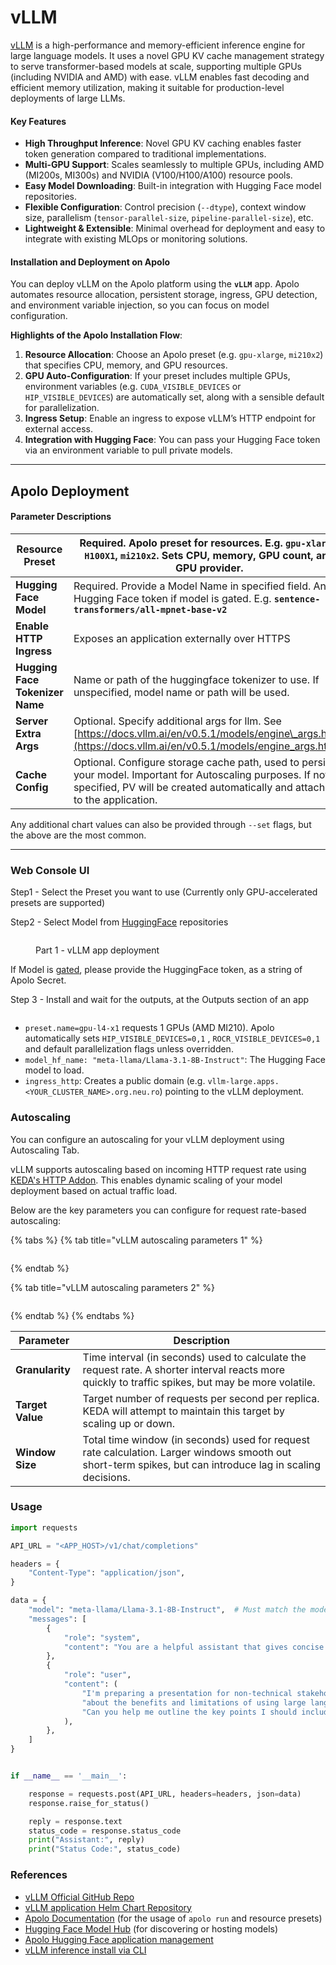 # vLLM

[vLLM](https://github.com/vllm-project/vllm) is a high-performance and memory-efficient inference engine for large language models. It uses a novel GPU KV cache management strategy to serve transformer-based models at scale, supporting multiple GPUs (including NVIDIA and AMD) with ease. vLLM enables fast decoding and efficient memory utilization, making it suitable for production-level deployments of large LLMs.

#### Key Features

* **High Throughput Inference**: Novel GPU KV caching enables faster token generation compared to traditional implementations.
* **Multi-GPU Support**: Scales seamlessly to multiple GPUs, including AMD (MI200s, MI300s) and NVIDIA (V100/H100/A100) resource pools.
* **Easy Model Downloading**: Built-in integration with Hugging Face model repositories.
* **Flexible Configuration**: Control precision (`--dtype`), context window size, parallelism (`tensor-parallel-size`, `pipeline-parallel-size`), etc.
* **Lightweight & Extensible**: Minimal overhead for deployment and easy to integrate with existing MLOps or monitoring solutions.

#### Installation and Deployment on Apolo

You can deploy vLLM on the Apolo platform using the **`vLLM`** app. Apolo automates resource allocation, persistent storage, ingress, GPU detection, and environment variable injection, so you can focus on model configuration.

**Highlights of the Apolo Installation Flow**:

1. **Resource Allocation**: Choose an Apolo preset (e.g. `gpu-xlarge`, `mi210x2`) that specifies CPU, memory, and GPU resources.
2. **GPU Auto-Configuration**: If your preset includes multiple GPUs, environment variables (e.g. `CUDA_VISIBLE_DEVICES` or `HIP_VISIBLE_DEVICES`) are automatically set, along with a sensible default for parallelization.
3. **Ingress Setup**: Enable an ingress to expose vLLM’s HTTP endpoint for external access.
4. **Integration with Hugging Face**: You can pass your Hugging Face token via an environment variable to pull private models.



***

## Apolo Deployment

#### Parameter Descriptions

| **Resource Preset**             | Required. Apolo preset for resources. E.g. **`gpu-xlarge`**, `H100X1`, `mi210x2`. Sets CPU, memory, GPU count, and GPU provider.                                                            |
| ------------------------------- | ------------------------------------------------------------------------------------------------------------------------------------------------------------------------------------------- |
| **Hugging Face Model**          | Required. Provide a Model Name in specified field. And Hugging Face token if model is gated. E.g.  **`sentence-transformers/all-mpnet-base-v2`**                                            |
| **Enable HTTP Ingress**         | Exposes an application externally over HTTPS                                                                                                                                                |
| **Hugging Face Tokenizer Name** | Name or path of the huggingface tokenizer to use. If unspecified, model name or path will be used.                                                                                          |
| **Server Extra Args**           | Optional. Specify additional args for llm. See [https://docs.vllm.ai/en/v0.5.1/models/engine\_args.html](https://docs.vllm.ai/en/v0.5.1/models/engine_args.html)                            |
| **Cache Config**                | Optional. Configure storage cache path, used to persist your model. Important for Autoscaling purposes. If not specified, PV will be created automatically and attached to the application. |

Any additional chart values can also be provided through `--set` flags, but the above are the most common.

***

### Web Console UI

Step1 - Select the Preset you want to use (Currently only GPU-accelerated presets are supported)

Step2 - Select Model from [HuggingFace](https://huggingface.co/) repositories

<figure><img src="../../../../../.gitbook/assets/image (7) (1) (1).png" alt=""><figcaption><p>Part 1 - vLLM app deployment</p></figcaption></figure>

If Model is [gated](https://huggingface.co/docs/hub/en/models-gated), please provide the HuggingFace token, as a string of Apolo Secret.

Step 3 - Install and wait for the outputs, at the Outputs section of an app

<figure><img src="../../../../../.gitbook/assets/image (8) (1).png" alt=""><figcaption></figcaption></figure>

* `preset.name=gpu-l4-x1` requests 1 GPUs (AMD MI210). Apolo automatically sets `HIP_VISIBLE_DEVICES=0,1` , `ROCR_VISIBLE_DEVICES=0,1`  and default parallelization flags unless overridden.
* `model_hf_name: "meta-llama/Llama-3.1-8B-Instruct"`: The Hugging Face model to load.
* `ingress_http`: Creates a public domain (e.g. `vllm-large.apps.<YOUR_CLUSTER_NAME>.org.neu.ro`) pointing to the vLLM deployment.

### Autoscaling

You can configure an autoscaling for your vLLM deployment using Autoscaling Tab.

vLLM supports autoscaling based on incoming HTTP request rate using [KEDA's HTTP Addon](https://github.com/kedacore/http-add-on). This enables dynamic scaling of your model deployment based on actual traffic load.

Below are the key parameters you can configure for request rate-based autoscaling:

{% tabs %}
{% tab title="vLLM autoscaling parameters 1" %}
<figure><img src="../../../../../.gitbook/assets/image (65).png" alt=""><figcaption></figcaption></figure>
{% endtab %}

{% tab title="vLLM autoscaling parameters 2" %}
<figure><img src="../../../../../.gitbook/assets/image (64).png" alt=""><figcaption></figcaption></figure>
{% endtab %}
{% endtabs %}

| Parameter        | Description                                                                                                                                                |
| ---------------- | ---------------------------------------------------------------------------------------------------------------------------------------------------------- |
| **Granularity**  | Time interval (in seconds) used to calculate the request rate. A shorter interval reacts more quickly to traffic spikes, but may be more volatile.         |
| **Target Value** | Target number of requests per second per replica. KEDA will attempt to maintain this target by scaling up or down.                                         |
| **Window Size**  | Total time window (in seconds) used for request rate calculation. Larger windows smooth out short-term spikes, but can introduce lag in scaling decisions. |

### Usage

```python
import requests

API_URL = "<APP_HOST>/v1/chat/completions"

headers = {
    "Content-Type": "application/json",
}

data = {
    "model": "meta-llama/Llama-3.1-8B-Instruct",  # Must match the model name loaded by vLLM
    "messages": [
        {
            "role": "system",
            "content": "You are a helpful assistant that gives concise and clear answers.",
        },
        {
            "role": "user",
            "content": (
                "I'm preparing a presentation for non-technical stakeholders "
                "about the benefits and limitations of using large language models in our customer support workflows. "
                "Can you help me outline the key points I should include, with clear, jargon-free explanations and practical examples?"
            ),
        },
    ]
}


if __name__ == '__main__':

    response = requests.post(API_URL, headers=headers, json=data)
    response.raise_for_status()

    reply = response.text
    status_code = response.status_code
    print("Assistant:", reply)
    print("Status Code:", status_code)
```

### References

* [vLLM Official GitHub Repo](https://github.com/vllm-project/vllm)
* [vLLM application Helm Chart Repository](https://github.com/neuro-inc/app-llm-inference)
* [Apolo Documentation](https://docs.apolo.us/apolo-cli/commands/shortcuts#usage-16) (for the usage of `apolo run` and resource presets)
* [Hugging Face Model Hub](https://huggingface.co/) (for discovering or hosting models)
* [Apolo Hugging Face application management](../hugging-face.md)
* [vLLM inference install via CLI](../../../../../apolo-concepts-cli/apps/installable-apps/available-apps/vllm-inference.md)

